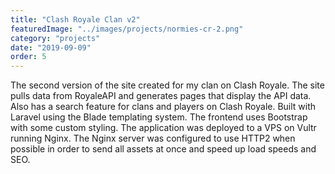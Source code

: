 ```yaml
---
title: "Clash Royale Clan v2"
featuredImage: "../images/projects/normies-cr-2.png"
category: "projects"
date: "2019-09-09"
order: 5
---
```

The second version of the site created for my clan on Clash Royale. The site pulls data from RoyaleAPI and generates pages that display the API data. Also has a search feature for clans and players on Clash Royale. Built with Laravel using the Blade templating system. The frontend uses Bootstrap with some custom styling. The application was deployed to a VPS on Vultr running Nginx. The Nginx server was configured to use HTTP2 when possible in order to send all assets at once and speed up load speeds and SEO.